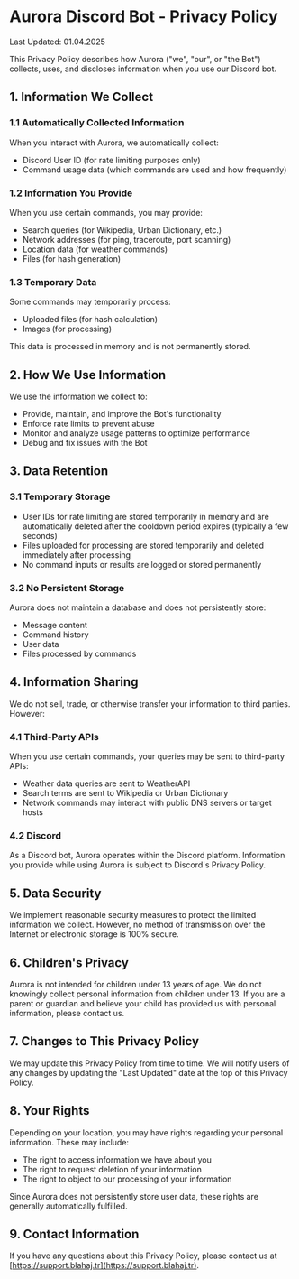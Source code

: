 # Aurora Discord Bot - Privacy Policy

Last Updated: 01.04.2025

This Privacy Policy describes how Aurora ("we", "our", or "the Bot") collects, uses, and discloses information when you use our Discord bot.

## 1. Information We Collect

### 1.1 Automatically Collected Information
When you interact with Aurora, we automatically collect:
- Discord User ID (for rate limiting purposes only)
- Command usage data (which commands are used and how frequently)

### 1.2 Information You Provide
When you use certain commands, you may provide:
- Search queries (for Wikipedia, Urban Dictionary, etc.)
- Network addresses (for ping, traceroute, port scanning)
- Location data (for weather commands)
- Files (for hash generation)

### 1.3 Temporary Data
Some commands may temporarily process:
- Uploaded files (for hash calculation)
- Images (for processing)

This data is processed in memory and is not permanently stored.

## 2. How We Use Information

We use the information we collect to:
- Provide, maintain, and improve the Bot's functionality
- Enforce rate limits to prevent abuse
- Monitor and analyze usage patterns to optimize performance
- Debug and fix issues with the Bot

## 3. Data Retention

### 3.1 Temporary Storage
- User IDs for rate limiting are stored temporarily in memory and are automatically deleted after the cooldown period expires (typically a few seconds)
- Files uploaded for processing are stored temporarily and deleted immediately after processing
- No command inputs or results are logged or stored permanently

### 3.2 No Persistent Storage
Aurora does not maintain a database and does not persistently store:
- Message content
- Command history
- User data
- Files processed by commands

## 4. Information Sharing

We do not sell, trade, or otherwise transfer your information to third parties. However:

### 4.1 Third-Party APIs
When you use certain commands, your queries may be sent to third-party APIs:
- Weather data queries are sent to WeatherAPI
- Search terms are sent to Wikipedia or Urban Dictionary
- Network commands may interact with public DNS servers or target hosts

### 4.2 Discord
As a Discord bot, Aurora operates within the Discord platform. Information you provide while using Aurora is subject to Discord's Privacy Policy.

## 5. Data Security

We implement reasonable security measures to protect the limited information we collect. However, no method of transmission over the Internet or electronic storage is 100% secure.

## 6. Children's Privacy

Aurora is not intended for children under 13 years of age. We do not knowingly collect personal information from children under 13. If you are a parent or guardian and believe your child has provided us with personal information, please contact us.

## 7. Changes to This Privacy Policy

We may update this Privacy Policy from time to time. We will notify users of any changes by updating the "Last Updated" date at the top of this Privacy Policy.

## 8. Your Rights

Depending on your location, you may have rights regarding your personal information. These may include:
- The right to access information we have about you
- The right to request deletion of your information
- The right to object to our processing of your information

Since Aurora does not persistently store user data, these rights are generally automatically fulfilled.

## 9. Contact Information

If you have any questions about this Privacy Policy, please contact us at [https://support.blahaj.tr](https://support.blahaj.tr).
